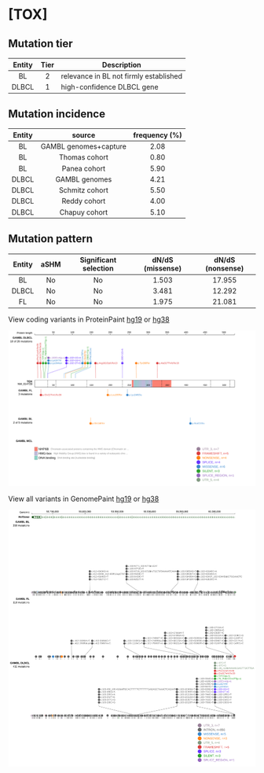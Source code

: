 # [TOX]

## Mutation tier

|Entity|Tier|Description                           |
|:------:|:----:|--------------------------------------|
|BL    |2   |relevance in BL not firmly established|
|DLBCL |1   |high-confidence DLBCL gene            |
## Mutation incidence

|Entity|source               |frequency (%)|
|:------:|:---------------------:|:-------------:|
|BL    |GAMBL genomes+capture|2.08         |
|BL    |Thomas cohort        |0.80         |
|BL    |Panea cohort         |5.90         |
|DLBCL |GAMBL genomes        |4.21         |
|DLBCL |Schmitz cohort       |5.50         |
|DLBCL |Reddy cohort         |4.00         |
|DLBCL |Chapuy cohort        |5.10         |

## Mutation pattern

|Entity|aSHM|Significant selection|dN/dS (missense)|dN/dS (nonsense)|
|:------:|:----:|:---------------------:|:----------------:|:----------------:|
|BL    |No  |No                   |1.503           |17.955          |
|DLBCL |No  |No                   |3.481           |12.292          |
|FL    |No  |No                   |1.975           |21.081          |




View coding variants in ProteinPaint [hg19](https://www.bcgsc.ca/downloads/morinlab/GAMBL/test/genes/TOX_protein.html)  or [hg38](https://www.bcgsc.ca/downloads/morinlab/GAMBL/test/genes/TOX_protein_hg38.html)

![image](images/proteinpaint/TOX_NM_014729.svg)

View all variants in GenomePaint [hg19](https://www.bcgsc.ca/downloads/morinlab/GAMBL/test/genes/TOX.html)  or [hg38](https://www.bcgsc.ca/downloads/morinlab/GAMBL/test/genes/TOX_hg38.html)

![image](images/proteinpaint/TOX.svg)
